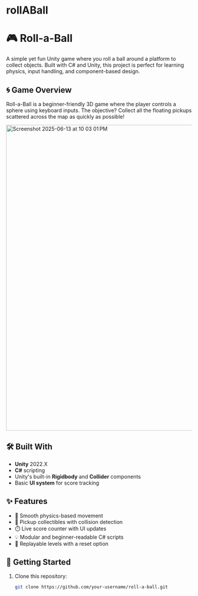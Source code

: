 # rollABall

# 🎮 Roll-a-Ball

A simple yet fun Unity game where you roll a ball around a platform to collect objects. Built with C# and Unity, this project is perfect for learning physics, input handling, and component-based design.

## 🌀 Game Overview

Roll-a-Ball is a beginner-friendly 3D game where the player controls a sphere using keyboard inputs. The objective? Collect all the floating pickups scattered across the map as quickly as possible!

<img width="829" alt="Screenshot 2025-06-13 at 10 03 01 PM" src="https://github.com/user-attachments/assets/e909d003-9ec9-48c8-b48d-76ead4a23c38" />


## 🛠️ Built With

- **Unity** 2022.X
- **C#** scripting
- Unity's built-in **Rigidbody** and **Collider** components
- Basic **UI system** for score tracking

## ✨ Features

- 🎯 Smooth physics-based movement
- 🧲 Pickup collectibles with collision detection
- ⏱️ Live score counter with UI updates
- 💡 Modular and beginner-readable C# scripts
- 🔁 Replayable levels with a reset option

## 🚀 Getting Started

1. Clone this repository:
   ```bash
   git clone https://github.com/your-username/roll-a-ball.git
